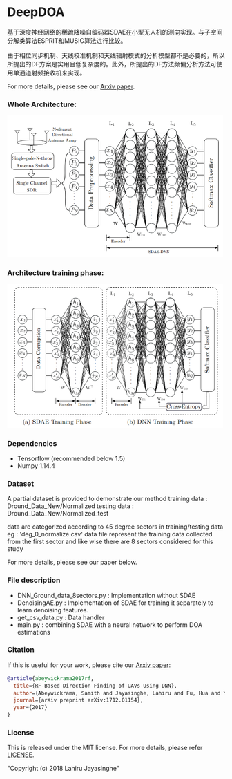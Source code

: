 # DeepDOA
基于深度神经网络的稀疏降噪自编码器SDAE在小型无人机的测向实现。与子空间分解类算法ESPRIT和MUSIC算法进行比较。

由于相位同步机制、天线校准机制和天线辐射模式的分析模型都不是必要的，所以所提出的DF方案是实用且低复杂度的。此外，所提出的DF方法频偏分析方法可使用单通道射频接收机来实现。

For more details, please see our [Arxiv paper](https://arxiv.org/pdf/1712.01154.pdf).

### Whole Architecture:

<img src="images/Whole_Architecture.PNG" width="500">

### Architecture training phase:

<img src="images/Training.PNG" width="500">


### Dependencies

- Tensorflow (recommended below 1.5)
- Numpy 1.14.4

### Dataset

A partial dataset is provided to demonstrate our method
training data : Dround_Data_New/Normalized
testing data : Dround_Data_New/Normalized_test

data are categorized according to 45 degree sectors in training/testing data 
eg : 'deg_0_normalize.csv' data file represent the training data collected from the first sector and like wise there are 8 sectors considered for this study

For more details, please see our paper below.

### File description 

- DNN_Ground_data_8sectors.py : Implementation without SDAE
- DenoisingAE.py : Implementation of SDAE for training it separately to learn denoising features.
- get_csv_data.py : Data handler
- main.py : combining SDAE with a neural network to perform DOA estimations


### Citation

If this is useful for your work, please cite our [Arxiv paper](https://arxiv.org/pdf/1712.01154.pdf):

```bibtex
@article{abeywickrama2017rf,
  title={RF-Based Direction Finding of UAVs Using DNN},
  author={Abeywickrama, Samith and Jayasinghe, Lahiru and Fu, Hua and Yuen, Chau},
  journal={arXiv preprint arXiv:1712.01154},
  year={2017}
}
```
### License
This is released under the MIT license. For more details, please refer
[LICENSE](https://github.com/LahiruJayasinghe/DeepDOA/blob/master/LICENSE).

"Copyright (c) 2018 Lahiru Jayasinghe"
